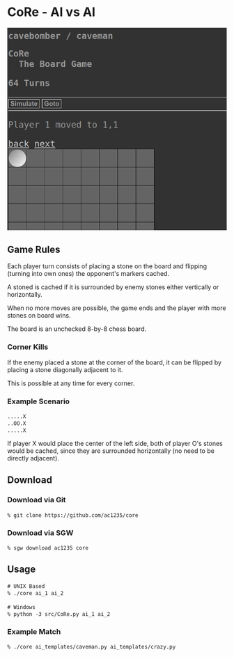 # CoRe - AI vs AI

![](screenshot.png)

## Game Rules

Each player turn consists of placing a stone on the board
and flipping (turning into own ones) the opponent's markers cached.

A stoned is cached if it is surrounded by enemy stones either vertically or horizontally.

When no more moves are possible, the game ends and the player with more stones on board wins.

The board is an unchecked 8-by-8 chess board.

### Corner Kills

If the enemy placed a stone at the corner of the board,
it can be flipped by placing a stone diagonally adjacent to it.

This is possible at any time for every corner.

### Example Scenario

```
.....X
..OO.X
.....X
```

If player X would place the center of the left side, both of player O's stones would be cached,
since they are surrounded horizontally (no need to be directly adjacent).

## Download

### Download via Git

```
% git clone https://github.com/ac1235/core
```

### Download via SGW

```
% sgw download ac1235 core
```

## Usage

```
# UNIX Based
% ./core ai_1 ai_2

# Windows
% python -3 src/CoRe.py ai_1 ai_2
```

### Example Match

```
% ./core ai_templates/caveman.py ai_templates/crazy.py
```
